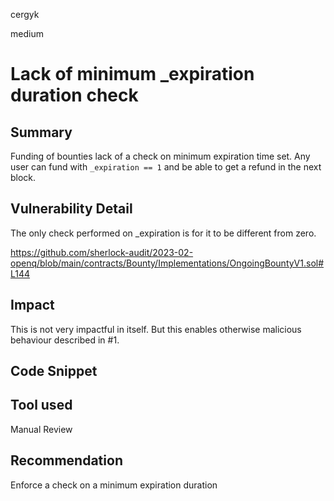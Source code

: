 cergyk

medium

# Lack of minimum _expiration duration check

## Summary
Funding of bounties lack of a check on minimum expiration time set. Any user can fund with `_expiration == 1` and be able to get a refund in the next block.

## Vulnerability Detail
The only check performed on _expiration is for it to be different from zero.

https://github.com/sherlock-audit/2023-02-openq/blob/main/contracts/Bounty/Implementations/OngoingBountyV1.sol#L144

## Impact
This is not very impactful in itself. But this enables otherwise malicious behaviour described in #1.

## Code Snippet

## Tool used

Manual Review

## Recommendation
Enforce a check on a minimum expiration duration
